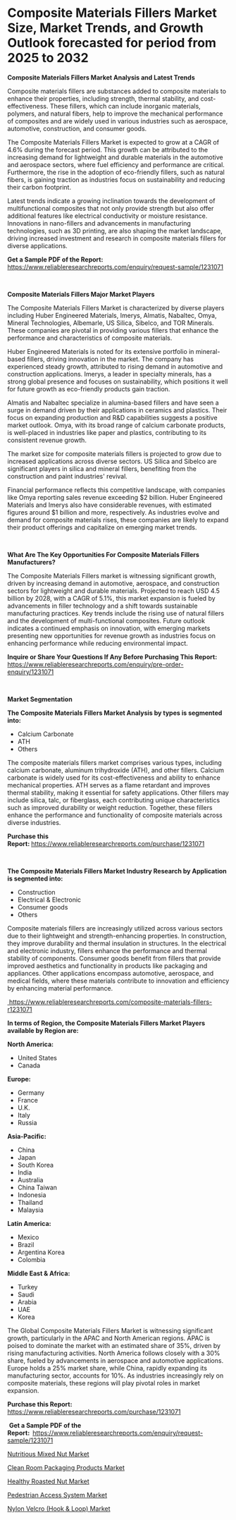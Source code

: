 <p><h1>Composite Materials Fillers Market Size, Market Trends, and Growth Outlook forecasted for period from 2025 to 2032</h1></p><p><strong>Composite Materials Fillers Market Analysis and Latest Trends</strong></p>
<p><p>Composite materials fillers are substances added to composite materials to enhance their properties, including strength, thermal stability, and cost-effectiveness. These fillers, which can include inorganic materials, polymers, and natural fibers, help to improve the mechanical performance of composites and are widely used in various industries such as aerospace, automotive, construction, and consumer goods.</p><p>The Composite Materials Fillers Market is expected to grow at a CAGR of 4.6% during the forecast period. This growth can be attributed to the increasing demand for lightweight and durable materials in the automotive and aerospace sectors, where fuel efficiency and performance are critical. Furthermore, the rise in the adoption of eco-friendly fillers, such as natural fibers, is gaining traction as industries focus on sustainability and reducing their carbon footprint.</p><p>Latest trends indicate a growing inclination towards the development of multifunctional composites that not only provide strength but also offer additional features like electrical conductivity or moisture resistance. Innovations in nano-fillers and advancements in manufacturing technologies, such as 3D printing, are also shaping the market landscape, driving increased investment and research in composite materials fillers for diverse applications.</p></p>
<p><strong>Get a Sample PDF of the Report:&nbsp;</strong> <a href="https://www.reliableresearchreports.com/enquiry/request-sample/1231071?utm_campaign=2197&utm_medium=2&utm_source=Github&utm_content=ia&utm_term=02022025&utm_id=composite-materials-fillers">https://www.reliableresearchreports.com/enquiry/request-sample/1231071</a></p>
<p>&nbsp;</p>
<p><strong>Composite Materials Fillers Major Market Players</strong></p>
<p><p>The Composite Materials Fillers Market is characterized by diverse players including Huber Engineered Materials, Imerys, Almatis, Nabaltec, Omya, Mineral Technologies, Albemarle, US Silica, Sibelco, and TOR Minerals. These companies are pivotal in providing various fillers that enhance the performance and characteristics of composite materials.</p><p>Huber Engineered Materials is noted for its extensive portfolio in mineral-based fillers, driving innovation in the market. The company has experienced steady growth, attributed to rising demand in automotive and construction applications. Imerys, a leader in specialty minerals, has a strong global presence and focuses on sustainability, which positions it well for future growth as eco-friendly products gain traction.</p><p>Almatis and Nabaltec specialize in alumina-based fillers and have seen a surge in demand driven by their applications in ceramics and plastics. Their focus on expanding production and R&D capabilities suggests a positive market outlook. Omya, with its broad range of calcium carbonate products, is well-placed in industries like paper and plastics, contributing to its consistent revenue growth.</p><p>The market size for composite materials fillers is projected to grow due to increased applications across diverse sectors. US Silica and Sibelco are significant players in silica and mineral fillers, benefiting from the construction and paint industries' revival.</p><p>Financial performance reflects this competitive landscape, with companies like Omya reporting sales revenue exceeding $2 billion. Huber Engineered Materials and Imerys also have considerable revenues, with estimated figures around $1 billion and more, respectively. As industries evolve and demand for composite materials rises, these companies are likely to expand their product offerings and capitalize on emerging market trends.</p></p>
<p>&nbsp;</p>
<p><strong>What Are The Key Opportunities For Composite Materials Fillers Manufacturers?</strong></p>
<p><p>The Composite Materials Fillers market is witnessing significant growth, driven by increasing demand in automotive, aerospace, and construction sectors for lightweight and durable materials. Projected to reach USD 4.5 billion by 2028, with a CAGR of 5.1%, this market expansion is fueled by advancements in filler technology and a shift towards sustainable manufacturing practices. Key trends include the rising use of natural fillers and the development of multi-functional composites. Future outlook indicates a continued emphasis on innovation, with emerging markets presenting new opportunities for revenue growth as industries focus on enhancing performance while reducing environmental impact.</p></p>
<p><strong>Inquire or Share Your Questions If Any Before Purchasing This Report:</strong> <a href="https://www.reliableresearchreports.com/enquiry/pre-order-enquiry/1231071?utm_campaign=2197&utm_medium=2&utm_source=Github&utm_content=ia&utm_term=02022025&utm_id=composite-materials-fillers">https://www.reliableresearchreports.com/enquiry/pre-order-enquiry/1231071</a></p>
<p>&nbsp;</p>
<p><strong>Market Segmentation</strong></p>
<p><strong>The Composite Materials Fillers Market Analysis by types is segmented into:</strong></p>
<p><ul><li>Calcium Carbonate</li><li>ATH</li><li>Others</li></ul></p>
<p><p>The composite materials fillers market comprises various types, including calcium carbonate, aluminum trihydroxide (ATH), and other fillers. Calcium carbonate is widely used for its cost-effectiveness and ability to enhance mechanical properties. ATH serves as a flame retardant and improves thermal stability, making it essential for safety applications. Other fillers may include silica, talc, or fiberglass, each contributing unique characteristics such as improved durability or weight reduction. Together, these fillers enhance the performance and functionality of composite materials across diverse industries.</p></p>
<p><strong>Purchase this Report:&nbsp;</strong><a href="https://www.reliableresearchreports.com/purchase/1231071?utm_campaign=2197&utm_medium=2&utm_source=Github&utm_content=ia&utm_term=02022025&utm_id=composite-materials-fillers">https://www.reliableresearchreports.com/purchase/1231071</a></p>
<p>&nbsp;</p>
<p><strong>The Composite Materials Fillers Market Industry Research by Application is segmented into:</strong></p>
<p><ul><li>Construction</li><li>Electrical & Electronic</li><li>Consumer goods</li><li>Others</li></ul></p>
<p><p>Composite materials fillers are increasingly utilized across various sectors due to their lightweight and strength-enhancing properties. In construction, they improve durability and thermal insulation in structures. In the electrical and electronic industry, fillers enhance the performance and thermal stability of components. Consumer goods benefit from fillers that provide improved aesthetics and functionality in products like packaging and appliances. Other applications encompass automotive, aerospace, and medical fields, where these materials contribute to innovation and efficiency by enhancing material performance.</p></p>
<p><a href="https://www.reliableresearchreports.com/composite-materials-fillers-r1231071?utm_campaign=2197&utm_medium=2&utm_source=Github&utm_content=ia&utm_term=02022025&utm_id=composite-materials-fillers">&nbsp;https://www.reliableresearchreports.com/composite-materials-fillers-r1231071</a></p>
<p><strong>In terms of Region, the Composite Materials Fillers Market Players available by Region are:</strong></p>
<p>
    <p> <strong> North America: </strong>
        <ul>
            <li>United States</li>
            <li>Canada</li>
        </ul>
        </p> 
    <p> <strong> Europe: </strong>
        <ul>
            <li>Germany</li>
            <li>France</li>
            <li>U.K.</li>
            <li>Italy</li>
            <li>Russia</li>
        </ul>
        </p> 
    <p> <strong> Asia-Pacific: </strong>
        <ul>
            <li>China</li>
            <li>Japan</li>
            <li>South Korea</li>
            <li>India</li>
            <li>Australia</li>
            <li>China Taiwan</li>
            <li>Indonesia</li>
            <li>Thailand</li>
            <li>Malaysia</li>
        </ul>
        </p> 
    <p> <strong> Latin America: </strong>
        <ul>
            <li>Mexico</li>
            <li>Brazil</li>
            <li>Argentina Korea</li>
            <li>Colombia</li>
        </ul>
        </p> 
    <p> <strong> Middle East & Africa: </strong>
        <ul>
            <li>Turkey</li>
            <li>Saudi</li>
            <li>Arabia</li>
            <li>UAE</li>
            <li>Korea</li>
        </ul>
    </p>
    </p>
<p><p>The Global Composite Materials Fillers Market is witnessing significant growth, particularly in the APAC and North American regions. APAC is poised to dominate the market with an estimated share of 35%, driven by rising manufacturing activities. North America follows closely with a 30% share, fueled by advancements in aerospace and automotive applications. Europe holds a 25% market share, while China, rapidly expanding its manufacturing sector, accounts for 10%. As industries increasingly rely on composite materials, these regions will play pivotal roles in market expansion.</p></p>
<p><strong>Purchase this Report: </strong><a href="https://www.reliableresearchreports.com/purchase/1231071?utm_campaign=2197&utm_medium=2&utm_source=Github&utm_content=ia&utm_term=02022025&utm_id=composite-materials-fillers">https://www.reliableresearchreports.com/purchase/1231071</a></p>
<p>&nbsp;<strong>Get a Sample PDF of the Report:&nbsp;&nbsp;</strong><a href="https://www.reliableresearchreports.com/enquiry/request-sample/1231071?utm_campaign=2197&utm_medium=2&utm_source=Github&utm_content=ia&utm_term=02022025&utm_id=composite-materials-fillers">https://www.reliableresearchreports.com/enquiry/request-sample/1231071</a></p>
<p><strong></strong></p>
<p><p><a href="https://www.linkedin.com/pulse/key-drivers-nutritious-mixed-nut-market-how-its-growing-fbqve?utm_campaign=2197&utm_medium=2&utm_source=Github&utm_content=ia&utm_term=02022025&utm_id=composite-materials-fillers">Nutritious Mixed Nut Market</a></p><p><a href="https://www.linkedin.com/pulse/clean-room-packaging-products-market-indicators-size-regional-b5e4e?utm_campaign=2197&utm_medium=2&utm_source=Github&utm_content=ia&utm_term=02022025&utm_id=composite-materials-fillers">Clean Room Packaging Products Market</a></p><p><a href="https://www.linkedin.com/pulse/healthy-roasted-nut-market-trends-focusing-insight-forecast-9gbbe?utm_campaign=2197&utm_medium=2&utm_source=Github&utm_content=ia&utm_term=02022025&utm_id=composite-materials-fillers">Healthy Roasted Nut Market</a></p><p><a href="https://www.linkedin.com/pulse/pedestrian-access-system-market-analysis-report-2025-2032-key-c7hke?utm_campaign=2197&utm_medium=2&utm_source=Github&utm_content=ia&utm_term=02022025&utm_id=composite-materials-fillers">Pedestrian Access System Market</a></p><p><a href="https://github.com/norbeludie83/Market-Research-Report-List-1/blob/main/nylon-velcro-hook-loop-market.md?utm_campaign=2197&utm_medium=2&utm_source=Github&utm_content=ia&utm_term=02022025&utm_id=composite-materials-fillers">Nylon Velcro (Hook & Loop) Market</a></p></p>